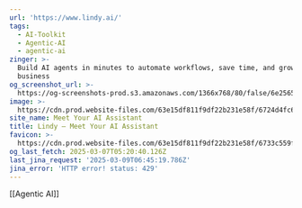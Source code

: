 ```yaml
---
url: 'https://www.lindy.ai/'
tags:
  - AI-Toolkit
  - Agentic-AI
  - agentic-ai
zinger: >-
  Build AI agents in minutes to automate workflows, save time, and grow your
  business
og_screenshot_url: >-
  https://og-screenshots-prod.s3.amazonaws.com/1366x768/80/false/6e25654b1985f2e452b7996c3ca9892821fccebfb6979eaffcb9d50a323f8e66.jpeg
image: >-
  https://cdn.prod.website-files.com/63e15df811f9df22b231e58f/6724d4fc6feb5bd8e70f34c3_opengraph-title.jpg
site_name: Meet Your AI Assistant
title: Lindy — Meet Your AI Assistant
favicon: >-
  https://cdn.prod.website-files.com/63e15df811f9df22b231e58f/6733c559fa6a679364b58973_32.png
og_last_fetch: 2025-03-07T05:20:40.126Z
last_jina_request: '2025-03-09T06:45:19.786Z'
jina_error: 'HTTP error! status: 429'
---
```

[[Agentic AI]]
